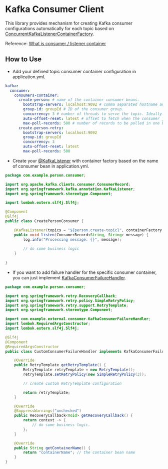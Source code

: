 # Kafka Consumer Client
This library provides mechanism for creating Kafka consumer configurations
automatically for each topic based on [ConcurrentKafkaListenerContainerFactory](org/springframework/kafka/config/ConcurrentKafkaListenerContainerFactory.java).

Reference: [What is consumer / listener container](https://stackoverflow.com/questions/64012396/what-is-a-listener-container-in-spring-for-apache-kafka)

## How to Use
* Add your defined topic consumer container configuration in application.yml.
```yml
kafka:
  consumer:
    consumers-container:
      create-person: # name of the container consumer beans.
        bootstrap-servers: localhost:9092 # comma separated hostname and port of Kafka broker.
        group-id: groupId # ID of the consumer group.
        concurrency: 3 # number of threads to serve the topic. Ideally match the number of topic's partitions.
        auto-offset-reset: latest # offset to fetch when the consumer join the topic for the first time.
        max-poll-records: 500 # number of records to be polled in one batch.
      create-person-retry:
        bootstrap-servers: localhost:9092
        group-id: groupId
        concurrency: 3
        auto-offset-reset: latest
        max-poll-records: 500
```
* Create your [@KafkaListener](org/springframework/kafka/annotation/KafkaListener.java) with container factory based on the name of consumer bean in application.yml.
```java
package com.example.person.consumer;

import org.apache.kafka.clients.consumer.ConsumerRecord;
import org.springframework.kafka.annotation.KafkaListener;
import org.springframework.stereotype.Component;

import lombok.extern.slf4j.Slf4j;

@Component
@Slf4j
public class CreatePersonConsumer {

    @KafkaListener(topics = "${person.create-topic}", containerFactory = "create-person") 
    public void listen(ConsumerRecord<String, String> message) {
        log.info("Processing message: {}", message);
        
        // do some business logic
    }
    
}
```
* If you want to add failure handler for the specific consumer container, you can just implement [KafkaConsumerFailureHandler](com/journal/common/messaging/KafkaConsumerFailureHandler.java).

```java
package com.example.person.consumer;

import org.springframework.retry.RecoveryCallback;
import org.springframework.retry.policy.SimpleRetryPolicy;
import org.springframework.retry.support.RetryTemplate;
import org.springframework.stereotype.Component;

import com.example.external.consumer.KafkaConsumerFailureHandler;
import lombok.RequiredArgsConstructor;
import lombok.extern.slf4j.Slf4j;

@Slf4j
@Component
@RequiredArgsConstructor
public class CustomConsumerFailureHandler implements KafkaConsumerFailureHandler {

    @Override
    public RetryTemplate getRetryTemplate() {
        RetryTemplate retryTemplate = new RetryTemplate();
        retryTemplate.setRetryPolicy(new SimpleRetryPolicy(3));

        // create custom RetryTemplate configuration

        return retryTemplate;
    }

    @Override
    @SuppressWarnings("unchecked")
    public RecoveryCallback<Void> getRecoveryCallback() {
        return context -> {
            // do some business logic.
        };
    }

    @Override
    public String getContainerName() {
        return "containerName"; // the container bean name
    }
}
```